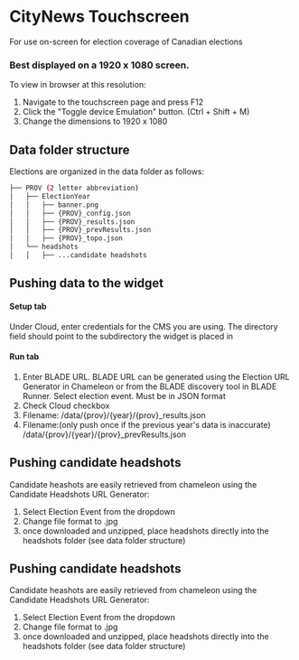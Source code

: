 # CityNews Touchscreen 

For use on-screen for election coverage of Canadian elections

### Best displayed on a 1920 x 1080 screen.

To view in browser at this resolution: 
1. Navigate to the touchscreen page and press F12
2. Click the "Toggle device Emulation" button. (Ctrl + Shift + M)
3. Change the dimensions to 1920 x 1080


## Data folder structure

Elections are organized in the data folder as follows: 

```bash
├── PROV (2 letter abbreviation)
│   ├── ElectionYear
│   │   ├── banner.png
│   │   ├── {PROV}_config.json
│   │   ├── {PROV}_results.json
│   │   ├── {PROV}_prevResults.json
│   │   ├── {PROV}_topo.json
│   └── headshots
│   │   ├── ...candidate headshots
```

## Pushing data to the widget

#### Setup tab
Under Cloud, enter credentials for the CMS you are using. The directory field should point to the subdirectory the widget is placed in

#### Run tab
1. Enter BLADE URL. BLADE URL can be generated using the Election URL Generator in Chameleon or from the BLADE discovery tool in BLADE Runner. Select election event. Must be in JSON format
2. Check Cloud checkbox
3. Filename: /data/{prov}/{year}/{prov}_results.json
4. Filename:(only push once if the previous year's data is inaccurate) /data/{prov}/{year}/{prov}_prevResults.json

## Pushing candidate headshots

Candidate heashots are easily retrieved from chameleon using the Candidate Headshots URL Generator:
1. Select Election Event from the dropdown
2. Change file format to .jpg
3. once downloaded and unzipped, place headshots directly into the headshots folder (see data folder structure)


## Pushing candidate headshots

Candidate heashots are easily retrieved from chameleon using the Candidate Headshots URL Generator:
1. Select Election Event from the dropdown
2. Change file format to .jpg
3. once downloaded and unzipped, place headshots directly into the headshots folder (see data folder structure)



